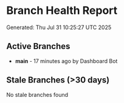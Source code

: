 # Branch Health Report
Generated: Thu Jul 31 10:25:27 UTC 2025

## Active Branches
- **main** - 17 minutes ago by Dashboard Bot

## Stale Branches (>30 days)
No stale branches found
